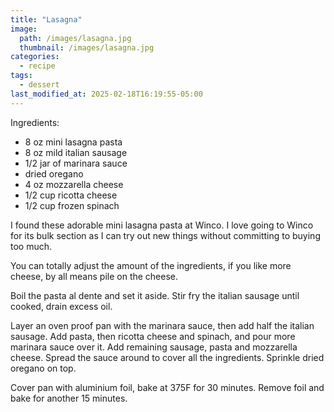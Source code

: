```yaml
---
title: "Lasagna"
image: 
  path: /images/lasagna.jpg
  thumbnail: /images/lasagna.jpg
categories:
  - recipe
tags:
  - dessert
last_modified_at: 2025-02-18T16:19:55-05:00
---
```


Ingredients:
* 8 oz mini lasagna pasta
* 8 oz mild italian sausage
* 1/2 jar of marinara sauce
* dried oregano 
* 4 oz mozzarella cheese
* 1/2 cup ricotta cheese
* 1/2 cup frozen spinach


I found these adorable mini lasagna pasta at Winco. I love going to Winco for its bulk section as I can try out new things without committing to buying too much. 

You can totally adjust the amount of the ingredients, if you like more cheese, by all means pile on the cheese.

Boil the pasta al dente and set it aside. Stir fry the italian sausage until cooked, drain excess oil.

Layer an oven proof pan with the marinara sauce, then add half the italian sausage. Add pasta, then ricotta cheese and spinach, and pour more marinara sauce over it. 
Add remaining sausage, pasta and mozzarella cheese. Spread the sauce around to cover all the ingredients. Sprinkle dried oregano on top. 

Cover pan with aluminium foil, bake at 375F for 30 minutes. Remove foil and bake for another 15 minutes.





